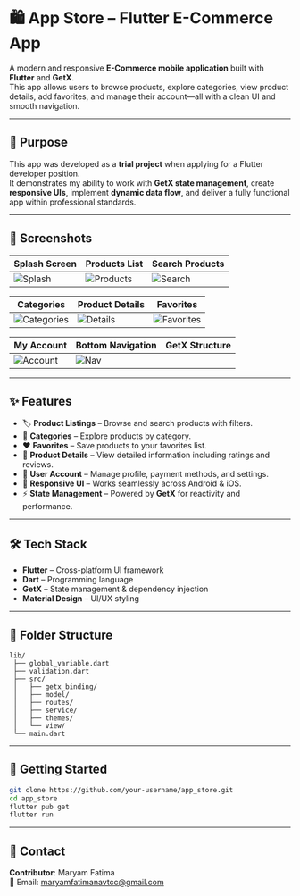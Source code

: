 # 🛍️ App Store – Flutter E-Commerce App

A modern and responsive **E-Commerce mobile application** built with **Flutter** and **GetX**.  
This app allows users to browse products, explore categories, view product details, add favorites, and manage their account—all with a clean UI and smooth navigation.

---

## 🎯 Purpose

This app was developed as a **trial project** when applying for a Flutter developer position.  
It demonstrates my ability to work with **GetX state management**, create **responsive UIs**, implement **dynamic data flow**, and deliver a fully functional app within professional standards.

---

## 📸 Screenshots

| Splash Screen | Products List | Search Products |
|---------------|--------------|----------------|
| ![Splash](https://github.com/user-attachments/assets/5180e574-b225-4952-b0f9-7eb28e72a97d) | ![Products](https://github.com/user-attachments/assets/555d8ca6-91de-4316-bcc2-1d21c5487448) | ![Search](https://github.com/user-attachments/assets/84ab738d-3594-4820-b50c-33711416d05b) |

| Categories | Product Details | Favorites |
|------------|----------------|-----------|
| ![Categories](https://github.com/user-attachments/assets/2dba0900-61f4-402a-acc0-04510f52a9cc) | ![Details](https://github.com/user-attachments/assets/5b74c9ab-cdb3-489f-b90f-96bc228206db) | ![Favorites](https://github.com/user-attachments/assets/77a70d99-294d-44c1-a1da-887d33b757c8) |

| My Account | Bottom Navigation | GetX Structure |
|------------|-------------------|----------------|
| ![Account](https://github.com/user-attachments/assets/81a5bf1d-df76-45bc-9d73-2706880aed95) | ![Nav](https://github.com/user-attachments/assets/86e2ab4c-23fa-43a4-9a5c-f7da7e19fc32) 

---

## ✨ Features

- 🏷️ **Product Listings** – Browse and search products with filters.
- 📂 **Categories** – Explore products by category.
- ❤️ **Favorites** – Save products to your favorites list.
- 📄 **Product Details** – View detailed information including ratings and reviews.
- 👤 **User Account** – Manage profile, payment methods, and settings.
- 📱 **Responsive UI** – Works seamlessly across Android & iOS.
- ⚡ **State Management** – Powered by **GetX** for reactivity and performance.

---

## 🛠️ Tech Stack

- **Flutter** – Cross-platform UI framework
- **Dart** – Programming language
- **GetX** – State management & dependency injection
- **Material Design** – UI/UX styling

---

## 📂 Folder Structure

```
lib/
 ├── global_variable.dart
 ├── validation.dart
 ├── src/
 │   ├── getx_binding/
 │   ├── model/
 │   ├── routes/
 │   ├── service/
 │   ├── themes/
 │   └── view/
 └── main.dart
```

---

## 🚀 Getting Started

```bash
git clone https://github.com/your-username/app_store.git
cd app_store
flutter pub get
flutter run
```

---

## 📧 Contact
**Contributor**: Maryam Fatima  
📩 Email: maryamfatimanavtcc@gmail.com

